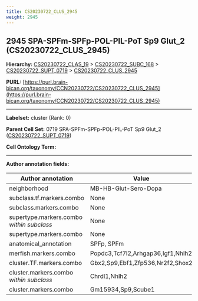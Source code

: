 ```yaml
---
title: CS20230722_CLUS_2945
weight: 2945
---
```

## 2945 SPA-SPFm-SPFp-POL-PIL-PoT Sp9 Glut_2 (CS20230722_CLUS_2945)
<b>Hierarchy: </b>
[CS20230722_CLAS_19](../CS20230722_CLAS_19) >
[CS20230722_SUBC_168](../CS20230722_SUBC_168) >
[CS20230722_SUPT_0719](../CS20230722_SUPT_0719) >
[CS20230722_CLUS_2945](../CS20230722_CLUS_2945)

**PURL:** [https://purl.brain-bican.org/taxonomy/CCN20230722/CS20230722_CLUS_2945](https://purl.brain-bican.org/taxonomy/CCN20230722/CS20230722_CLUS_2945)

---


**Labelset:** cluster (Rank: 0)

**Parent Cell Set:** 0719 SPA-SPFm-SPFp-POL-PIL-PoT Sp9 Glut_2 ([CS20230722_SUPT_0719](../CS20230722_SUPT_0719))



**Cell Ontology Term:** 

[MARKER GENES.]: #


---

[TRANSFERRED ANNOTATIONS.]: #


[AUTHOR ANNOTATION FIELDS.]: #


**Author annotation fields:**

| Author annotation | Value |
|-------------------|-------|
|neighborhood|MB-HB-Glut-Sero-Dopa|
|subclass.tf.markers.combo|None|
|subclass.markers.combo|None|
|supertype.markers.combo _within subclass_|None|
|supertype.markers.combo|None|
|anatomical_annotation|SPFp, SPFm|
|merfish.markers.combo|Popdc3,Tcf7l2,Arhgap36,Igf1,Nhlh2|
|cluster.TF.markers.combo|Gbx2,Sp9,Ebf1,Zfp536,Nr2f2,Shox2|
|cluster.markers.combo _within subclass_|Chrdl1,Nhlh2|
|cluster.markers.combo|Gm15934,Sp9,Scube1|
